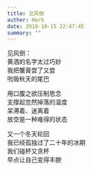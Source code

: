 ```yaml
---
title: 见风倒
auther: Herb
date: 2018-10-15 22:47:45
summary: ""
---
```

见风倒：\
黄酒的名字太过巧妙\
我把蟹膏尝了又尝\
吮吸秋天的尾巴

用口腹之欲压制思念\
支撑起忽然掉落的温度\
呆滞着、迷离着\
放空是一种难得的状态

又一个冬天轮回\
我已经孤独过了二十年的冰期\
我们碰杯又贪杯\
早点让自己变得丰腴
